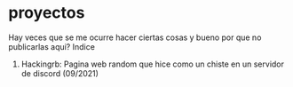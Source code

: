 # proyectos
Hay veces que se me ocurre hacer ciertas cosas y bueno por que no publicarlas aqui?
Indice
1. Hackingrb: Pagina web random que hice como un chiste en un servidor de discord (09/2021)
